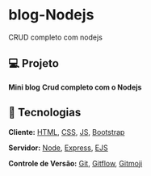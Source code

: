 # blog-Nodejs
CRUD completo com nodejs




## 💻 Projeto

 **Mini blog**
 **Crud completo com o Nodejs**
 
 ## 🧱 Tecnologias

**Cliente:** [HTML](https://www.w3schools.com/html), [CSS](https://www.w3schools.com/css),  [JS](https://www.w3schools.com/js),  [Bootstrap](https://getbootstrap.com/)

**Servidor:** [Node](https://nodejs.org), [Express](https://expressjs.com), [EJS](https://ejs.co/)

**Controle de Versão:** [Git](https://git-scm.com/), [Gitflow](https://www.atlassian.com/br/git/tutorials/comparing-workflows/gitflow-workflow), [Gitmoji](https://gitmoji.dev/)
